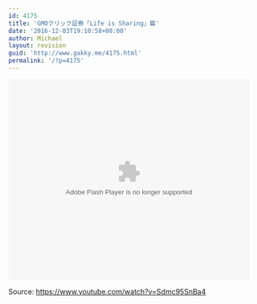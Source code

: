 ```yaml
---
id: 4175
title: 'GMOクリック証券「Life is Sharing」篇'
date: '2016-12-03T19:10:58+08:00'
author: Michael
layout: revision
guid: 'http://www.gakky.me/4175.html'
permalink: '/?p=4175'
---
```


<embed height="400" src="http://www.tudou.com/v/QXidcl8YX8c/&bid=05&rpid=51229674&resourceId=51229674_05_05_99/v.swf" type="application/x-shockwave-flash" width="480"></embed>

Source: <https://www.youtube.com/watch?v=Sdmc95SnBa4>